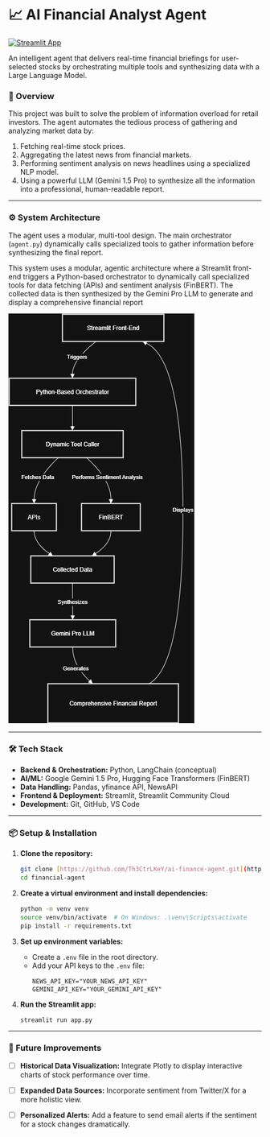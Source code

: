 # 📈 AI Financial Analyst Agent

[![Streamlit App](https://static.streamlit.io/badges/streamlit_badge_black_white.svg)](https://ai-finance-agent-db5n2bqkjavcunle5cugr9.streamlit.app/)

An intelligent agent that delivers real-time financial briefings for user-selected stocks by orchestrating multiple tools and synthesizing data with a Large Language Model.

###  🚀 Overview

This project was built to solve the problem of information overload for retail investors. The agent automates the tedious process of gathering and analyzing market data by:
1.  Fetching real-time stock prices.
2.  Aggregating the latest news from financial markets.
3.  Performing sentiment analysis on news headlines using a specialized NLP model.
4.  Using a powerful LLM (Gemini 1.5 Pro) to synthesize all the information into a professional, human-readable report.

---

###  ⚙️ System Architecture

The agent uses a modular, multi-tool design. The main orchestrator (`agent.py`) dynamically calls specialized tools to gather information before synthesizing the final report.

This system uses a modular, agentic architecture where a Streamlit front-end triggers a Python-based orchestrator to dynamically call specialized tools for data fetching (APIs) and sentiment analysis (FinBERT). The collected data is then synthesized by the Gemini Pro LLM to generate and display a comprehensive financial report

![System Architecture Diagram](assets/ai-finance-agent.png)

---

###  🛠️ Tech Stack

- **Backend & Orchestration:** Python, LangChain (conceptual)
- **AI/ML:** Google Gemini 1.5 Pro, Hugging Face Transformers (FinBERT)
- **Data Handling:** Pandas, yfinance API, NewsAPI
- **Frontend & Deployment:** Streamlit, Streamlit Community Cloud
- **Development:** Git, GitHub, VS Code

---

###  📦 Setup & Installation

1.  **Clone the repository:**
    ```bash
    git clone [https://github.com/Th3CtrLKeY/ai-finance-agent.git](https://github.com/Th3CtrLKeY/ai-finance-agent.git)
    cd financial-agent
    ```

2.  **Create a virtual environment and install dependencies:**
    ```bash
    python -m venv venv
    source venv/bin/activate  # On Windows: .\venv\Scripts\activate
    pip install -r requirements.txt
    ```

3.  **Set up environment variables:**
    - Create a `.env` file in the root directory.
    - Add your API keys to the `.env` file:
      ```
      NEWS_API_KEY="YOUR_NEWS_API_KEY"
      GEMINI_API_KEY="YOUR_GEMINI_API_KEY"
      ```

4.  **Run the Streamlit app:**
    ```bash
    streamlit run app.py
    ```

---

### 🔮 Future Improvements

- [ ] **Historical Data Visualization:** Integrate Plotly to display interactive charts of stock performance over time.
- [ ] **Expanded Data Sources:** Incorporate sentiment from Twitter/X for a more holistic view.
- [ ] **Personalized Alerts:** Add a feature to send email alerts if the sentiment for a stock changes dramatically.




